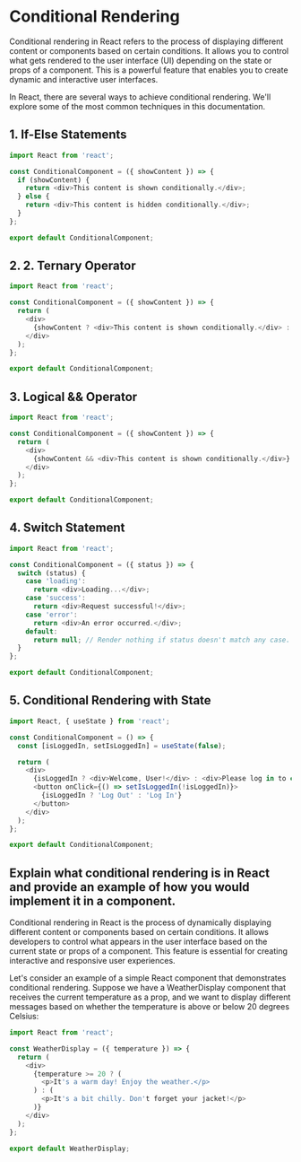 # Conditional Rendering
Conditional rendering in React refers to the process of displaying different content or components based on certain conditions. It allows you to control what gets rendered to the user interface (UI) depending on the state or props of a component. This is a powerful feature that enables you to create dynamic and interactive user interfaces.

In React, there are several ways to achieve conditional rendering. We'll explore some of the most common techniques in this documentation.
## 1.  If-Else Statements
```javascript
import React from 'react';

const ConditionalComponent = ({ showContent }) => {
  if (showContent) {
    return <div>This content is shown conditionally.</div>;
  } else {
    return <div>This content is hidden conditionally.</div>;
  }
};

export default ConditionalComponent;

```
## 2. 2. Ternary Operator

```javascript
import React from 'react';

const ConditionalComponent = ({ showContent }) => {
  return (
    <div>
      {showContent ? <div>This content is shown conditionally.</div> : <div>This content is hidden conditionally.</div>}
    </div>
  );
};

export default ConditionalComponent;

```

## 3. Logical && Operator
```javascript
import React from 'react';

const ConditionalComponent = ({ showContent }) => {
  return (
    <div>
      {showContent && <div>This content is shown conditionally.</div>}
    </div>
  );
};

export default ConditionalComponent;

```

## 4. Switch Statement
```javascript
import React from 'react';

const ConditionalComponent = ({ status }) => {
  switch (status) {
    case 'loading':
      return <div>Loading...</div>;
    case 'success':
      return <div>Request successful!</div>;
    case 'error':
      return <div>An error occurred.</div>;
    default:
      return null; // Render nothing if status doesn't match any case.
  }
};

export default ConditionalComponent;

```

## 5. Conditional Rendering with State
```javascript
import React, { useState } from 'react';

const ConditionalComponent = () => {
  const [isLoggedIn, setIsLoggedIn] = useState(false);

  return (
    <div>
      {isLoggedIn ? <div>Welcome, User!</div> : <div>Please log in to continue.</div>}
      <button onClick={() => setIsLoggedIn(!isLoggedIn)}>
        {isLoggedIn ? 'Log Out' : 'Log In'}
      </button>
    </div>
  );
};

export default ConditionalComponent;

```

## Explain what conditional rendering is in React and provide an example of how you would implement it in a component.
Conditional rendering in React is the process of dynamically displaying different content or components based on certain conditions. It allows developers to control what appears in the user interface based on the current state or props of a component. This feature is essential for creating interactive and responsive user experiences.

Let's consider an example of a simple React component that demonstrates conditional rendering. Suppose we have a WeatherDisplay component that receives the current temperature as a prop, and we want to display different messages based on whether the temperature is above or below 20 degrees Celsius:

```javascript
import React from 'react';

const WeatherDisplay = ({ temperature }) => {
  return (
    <div>
      {temperature >= 20 ? (
        <p>It's a warm day! Enjoy the weather.</p>
      ) : (
        <p>It's a bit chilly. Don't forget your jacket!</p>
      )}
    </div>
  );
};

export default WeatherDisplay;

```



